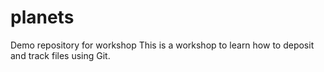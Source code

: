 # planets
Demo repository for workshop
This is a workshop to learn how to deposit and track files using Git. 
